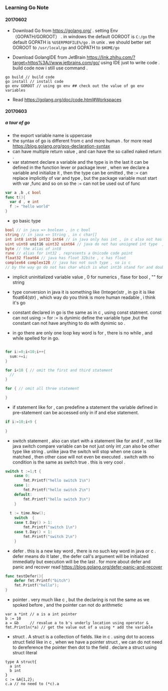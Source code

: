### Learning Go Note 

#### 20170602 

* Download Go from https://golang.org/ . setting Env （GOPATH/GOROOT） . in windows the default GOROOT is `C:/go` the default GOPATH is `%USERPROFILE%/go` . in unix . we should better set GOROOT to `/usr/local/go` and GOPATH to `$HOME/go`

* Download GolangIDE from JetBrain https://link.zhihu.com/?target=https%3A//www.jetbrains.com/go/ using IDE just to write code . build code now i still use command . 
```
go build // build code 
go install // install code 
go env GOROOT // using go env ## check out the value of go env variables  
```

* Read https://golang.org/doc/code.html#Workspaces 

#### 20170603

##### a tour of go

* the export variable name is uppercase 
* the syntax of go is different from c and more human . for more read https://blog.golang.org/gos-declaration-syntax
* can have multiple return value , and can have the so called naked return .
* var statment declare a variable and the type is in the last it can be defined in the function lever or package lever , when we declare a variable and initialize it , then the type can be omitted , the := can replace implicitly of var and type , but the package variable must start with var ,func and so on so the := can not be used out of func  
```go
var a ,b ,c bool
func t(){
  var d , e int
  f := "hello world"
}
```
* go basic type 
```go
bool // in java => boolean , in c bool 
string // in java => String , in c char[]
int int8 int16 int32 int64 // in java only has int , in c also not has others
uint uint8 unit16 uint32 uint64 // java do not has unsigned int type  , c only has uint .
byte // the alias of int8
rune // alias for int32 , represents a Unicode code point
float32 float64 // java has float 32bite , c has float 
complex64 complex128 // java has not such type , so is c 
// by the way go do not has char which is what int16 stand for and double is represent by float64
```
* implicit uninitialized variable value , 0 for numerics , flase for bool , "" for string 

* type conversion in java it is something like (Integer)str , in go it is like float64(str) , which way do you think is more human readable , i think it's go 

* constant declared in go is the same as in c , using const statment. const can not using := for := is dynimic define the variable type ,but the constant can not have anything to do with dynimic so .

* in go there are only one loop key word is for , there is no while , and while spelled for in go.
```go

for i:=0;i<10;i++{
  sum:+=i;
}

for i<10 { // omit the first and third statement
  // 
}

for { // omit all three statement

}
```
* if statement like for , can predefine a statement  the variable defined in pre-statement can be accessed only in if and else statement.
```go
if i:=10;i<9 {
  
}
```
* switch statement , also can start with a statement like for and if , not like java switch compare variable can be not just only int ,can also be other type like string . unlike java the switch will stop when one case is matched , then other case will not even be executed . switch with no condition is the same as switch true . this is very cool . 
```go
switch t :=1;t {
	case 0:
		fmt.Printf("hello switch 1\n")
	case 1:
		fmt.Printf("hello switch 2\n")
	default:
		fmt.Printf("hello switch 3\n")
	}
  
  t := time.Now();
	switch  {
	case t.Day() > 1:
		fmt.Printf("switch 1\n")
	case t.Day() < 1:
		fmt.Printf("switch 2\n")
	}
```
* defer . this is a new key word , there is no such key word in java or c . defer means do it later , the defer call's argument will be initialzed immediatly but execution will be the last . for more about defer and panic and recover read https://blog.golang.org/defer-panic-and-recover
```go
func testDefer(){
    defer fmt.Printf("bitch")
    fmt.Printf("hello");
}
```
* pointer . very much like c , but the declaring is not the same as we spoked before , and the pointer can not do arithmetic
```
var a *int // a is a int pointer
b := 10 
a = &b     // revalue a to b's underly location using operator & 
fmt.Println(*a) // get the value out of a using * add the variable 
```

* struct . A struct is a collection of fields. like in c . using dot to access struct field like in c , when we have a pointer struct , we can do not need to dereference the pointer then dot to the field .  declare a struct using struct literal
```
type A struct{
  a int
  b int
}
c := &A{1,2};
c.a // no need to (*c).a



```
